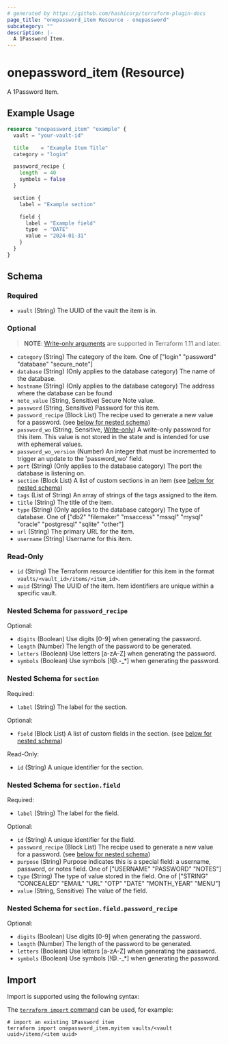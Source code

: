 ```yaml
---
# generated by https://github.com/hashicorp/terraform-plugin-docs
page_title: "onepassword_item Resource - onepassword"
subcategory: ""
description: |-
  A 1Password Item.
---
```


# onepassword_item (Resource)

A 1Password Item.

## Example Usage

```terraform
resource "onepassword_item" "example" {
  vault = "your-vault-id"

  title    = "Example Item Title"
  category = "login"

  password_recipe {
    length  = 40
    symbols = false
  }

  section {
    label = "Example section"

    field {
      label = "Example field"
      type  = "DATE"
      value = "2024-01-31"
    }
  }
}
```

<!-- schema generated by tfplugindocs -->
## Schema

### Required

- `vault` (String) The UUID of the vault the item is in.

### Optional

> **NOTE**: [Write-only arguments](https://developer.hashicorp.com/terraform/language/resources/ephemeral#write-only-arguments) are supported in Terraform 1.11 and later.

- `category` (String) The category of the item. One of ["login" "password" "database" "secure_note"]
- `database` (String) (Only applies to the database category) The name of the database.
- `hostname` (String) (Only applies to the database category) The address where the database can be found
- `note_value` (String, Sensitive) Secure Note value.
- `password` (String, Sensitive) Password for this item.
- `password_recipe` (Block List) The recipe used to generate a new value for a password. (see [below for nested schema](#nestedblock--password_recipe))
- `password_wo` (String, Sensitive, [Write-only](https://developer.hashicorp.com/terraform/language/resources/ephemeral#write-only-arguments)) A write-only password for this item. This value is not stored in the state and is intended for use with ephemeral values.
- `password_wo_version` (Number) An integer that must be incremented to trigger an update to the 'password_wo' field.
- `port` (String) (Only applies to the database category) The port the database is listening on.
- `section` (Block List) A list of custom sections in an item (see [below for nested schema](#nestedblock--section))
- `tags` (List of String) An array of strings of the tags assigned to the item.
- `title` (String) The title of the item.
- `type` (String) (Only applies to the database category) The type of database. One of ["db2" "filemaker" "msaccess" "mssql" "mysql" "oracle" "postgresql" "sqlite" "other"]
- `url` (String) The primary URL for the item.
- `username` (String) Username for this item.

### Read-Only

- `id` (String) The Terraform resource identifier for this item in the format `vaults/<vault_id>/items/<item_id>`.
- `uuid` (String) The UUID of the item. Item identifiers are unique within a specific vault.

<a id="nestedblock--password_recipe"></a>
### Nested Schema for `password_recipe`

Optional:

- `digits` (Boolean) Use digits [0-9] when generating the password.
- `length` (Number) The length of the password to be generated.
- `letters` (Boolean) Use letters [a-zA-Z] when generating the password.
- `symbols` (Boolean) Use symbols [!@.-_*] when generating the password.


<a id="nestedblock--section"></a>
### Nested Schema for `section`

Required:

- `label` (String) The label for the section.

Optional:

- `field` (Block List) A list of custom fields in the section. (see [below for nested schema](#nestedblock--section--field))

Read-Only:

- `id` (String) A unique identifier for the section.

<a id="nestedblock--section--field"></a>
### Nested Schema for `section.field`

Required:

- `label` (String) The label for the field.

Optional:

- `id` (String) A unique identifier for the field.
- `password_recipe` (Block List) The recipe used to generate a new value for a password. (see [below for nested schema](#nestedblock--section--field--password_recipe))
- `purpose` (String) Purpose indicates this is a special field: a username, password, or notes field. One of ["USERNAME" "PASSWORD" "NOTES"]
- `type` (String) The type of value stored in the field. One of ["STRING" "CONCEALED" "EMAIL" "URL" "OTP" "DATE" "MONTH_YEAR" "MENU"]
- `value` (String, Sensitive) The value of the field.

<a id="nestedblock--section--field--password_recipe"></a>
### Nested Schema for `section.field.password_recipe`

Optional:

- `digits` (Boolean) Use digits [0-9] when generating the password.
- `length` (Number) The length of the password to be generated.
- `letters` (Boolean) Use letters [a-zA-Z] when generating the password.
- `symbols` (Boolean) Use symbols [!@.-_*] when generating the password.

## Import

Import is supported using the following syntax:

The [`terraform import` command](https://developer.hashicorp.com/terraform/cli/commands/import) can be used, for example:

```shell
# import an existing 1Password item
terraform import onepassword_item.myitem vaults/<vault uuid>/items/<item uuid>
```
